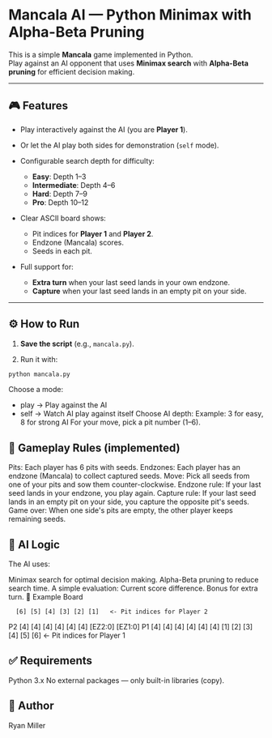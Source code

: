 # Mancala AI — Python Minimax with Alpha-Beta Pruning

This is a simple **Mancala** game implemented in Python.  
Play against an AI opponent that uses **Minimax search** with **Alpha-Beta pruning** for efficient decision making.

---

## 🎮 Features

- Play interactively against the AI (you are **Player 1**).
- Or let the AI play both sides for demonstration (`self` mode).
- Configurable search depth for difficulty:  
  - **Easy**: Depth 1–3  
  - **Intermediate**: Depth 4–6  
  - **Hard**: Depth 7–9  
  - **Pro**: Depth 10–12

- Clear ASCII board shows:
  - Pit indices for **Player 1** and **Player 2**.
  - Endzone (Mancala) scores.
  - Seeds in each pit.

- Full support for:
  - **Extra turn** when your last seed lands in your own endzone.
  - **Capture** when your last seed lands in an empty pit on your side.

---

## ⚙️ How to Run

1. **Save the script** (e.g., `mancala.py`).

2. Run it with:
```bash
python mancala.py
```
Choose a mode:
- play → Play against the AI
- self → Watch AI play against itself
Choose AI depth:
Example: 3 for easy, 8 for strong AI
For your move, pick a pit number (1–6).

## 📜 Gameplay Rules (implemented)

Pits: Each player has 6 pits with seeds.
Endzones: Each player has an endzone (Mancala) to collect captured seeds.
Move: Pick all seeds from one of your pits and sow them counter-clockwise.
Endzone rule: If your last seed lands in your endzone, you play again.
Capture rule: If your last seed lands in an empty pit on your side, you capture the opposite pit's seeds.
Game over: When one side's pits are empty, the other player keeps remaining seeds.

## 🧠 AI Logic

The AI uses:

Minimax search for optimal decision making.
Alpha-Beta pruning to reduce search time.
A simple evaluation:
Current score difference.
Bonus for extra turn.
📌 Example Board

      [6] [5] [4] [3] [2] [1]   <- Pit indices for Player 2
 P2  [4] [4] [4] [4] [4] [4]
[EZ2:0]                     [EZ1:0]
 P1  [4] [4] [4] [4] [4] [4]
      [1] [2] [3] [4] [5] [6]   <- Pit indices for Player 1
      
## ✅ Requirements

Python 3.x
No external packages — only built-in libraries (copy).

## 👑 Author

Ryan Miller


